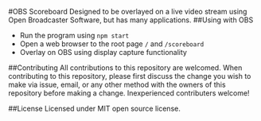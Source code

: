 #OBS Scoreboard
Designed to be overlayed on a live video stream using Open Broadcaster Software, but has many applications.
##Using with OBS
- Run the program using `npm start`
- Open a web browser to the root page `/` and `/scoreboard`
- Overlay on OBS using display capture functionality

##Contributing
All contributions to this repository are welcomed. When contributing to this repository, please first discuss the change you wish to make via issue, email, or any other method with the owners of this repository before making a change. Inexperienced contributers welcome!

##License
Licensed under MIT open source license.
